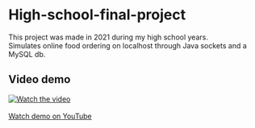 # High-school-final-project

This project was made in 2021 during my high school years.<br>
Simulates online food ordering on localhost through Java sockets and a MySQL db.<br>

## Video demo
[![Watch the video](https://img.youtube.com/vi/x0KUmu2s1Ig/0.jpg)](https://www.youtube.com/watch?v=x0KUmu2s1Ig)<br>
<br>
[Watch demo on YouTube](https://www.youtube.com/watch?v=x0KUmu2s1Ig)
